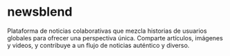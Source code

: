 # newsblend
Plataforma de noticias colaborativas que mezcla historias de usuarios globales para ofrecer una perspectiva única. Comparte artículos, imágenes y videos, y contribuye a un flujo de noticias auténtico y diverso.
